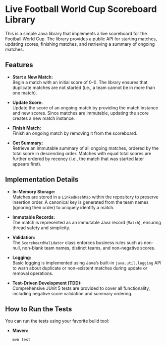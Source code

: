 # Live Football World Cup Scoreboard Library

This is a simple Java library that implements a live scoreboard for the Football World Cup. The library provides a public API for starting matches, updating scores, finishing matches, and retrieving a summary of ongoing matches.

## Features

- **Start a New Match:**  
  Begin a match with an initial score of 0-0. The library ensures that duplicate matches are not started (i.e., a team cannot be in more than one match).

- **Update Score:**  
  Update the score of an ongoing match by providing the match instance and new scores. Since matches are immutable, updating the score creates a new match instance.

- **Finish Match:**  
  Finish an ongoing match by removing it from the scoreboard.

- **Get Summary:**  
  Retrieve an immutable summary of all ongoing matches, ordered by the total score in descending order. Matches with equal total scores are further ordered by recency (i.e., the match that was started later appears first).

## Implementation Details

- **In-Memory Storage:**  
  Matches are stored in a `LinkedHashMap` within the repository to preserve insertion order. A canonical key is generated from the team names (ignoring their order) to uniquely identify a match.

- **Immutable Records:**  
  The match is represented as an immutable Java record (`Match`), ensuring thread safety and simplicity.

- **Validation:**  
  The `ScoreboardValidator` class enforces business rules such as non-null, non-blank team names, distinct teams, and non-negative scores.

- **Logging:**  
  Basic logging is implemented using Java’s built-in `java.util.logging` API to warn about duplicate or non-existent matches during update or removal operations.

- **Test-Driven Development (TDD):**  
  Comprehensive JUnit 5 tests are provided to cover all functionality, including negative score validation and summary ordering.

## How to Run the Tests

You can run the tests using your favorite build tool:

- **Maven:**
  ```bash
  mvn test
